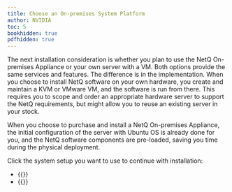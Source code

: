 ```yaml
---
title: Choose an On-premises System Platform
author: NVIDIA
toc: 5
bookhidden: true
pdfhidden: true
---
```

The next installation consideration is whether you plan to use the NetQ On-premises Appliance or your own server with a VM. Both options provide the same services and features. The difference is in the implementation. When you choose to install NetQ software on your own hardware, you create and maintain a KVM or VMware VM, and the software is run from there. This requires you to scope and order an appropriate hardware server to support the NetQ requirements, but might allow you to reuse an existing server in your stock.

When you choose to purchase and install a NetQ On-premises Appliance, the initial configuration of the server with Ubuntu OS is already done for you, and the NetQ software components are pre-loaded, saving you time during the physical deployment.

Click the system setup you want to use to continue with installation:

- {{<link title="Install the NetQ On-premises Appliance" text="Use the NetQ On-premises Appliance">}}
- {{<link title="Choose a Virtual Machine for a Single On-premises Server" text="Use Your Own Server with a VM">}}